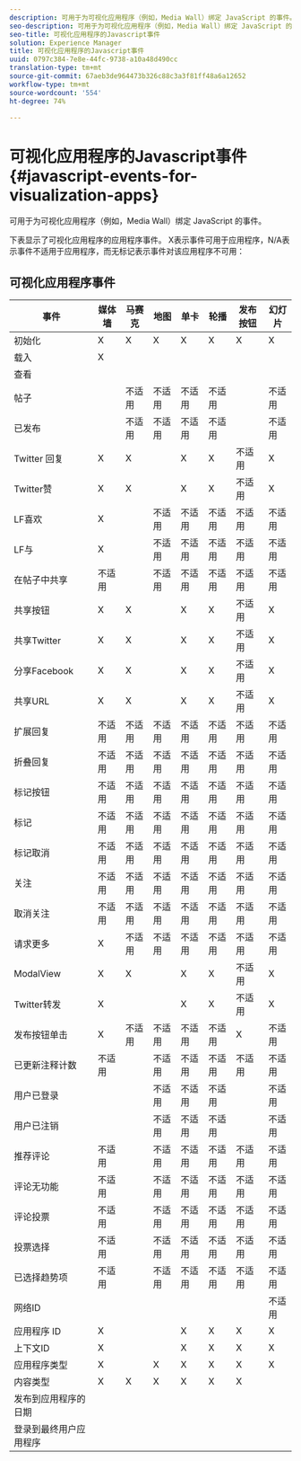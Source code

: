 ```yaml
---
description: 可用于为可视化应用程序（例如，Media Wall）绑定 JavaScript 的事件。
seo-description: 可用于为可视化应用程序（例如，Media Wall）绑定 JavaScript 的事件。
seo-title: 可视化应用程序的Javascript事件
solution: Experience Manager
title: 可视化应用程序的Javascript事件
uuid: 0797c384-7e8e-44fc-9738-a10a48d490cc
translation-type: tm+mt
source-git-commit: 67aeb3de964473b326c88c3a3f81ff48a6a12652
workflow-type: tm+mt
source-wordcount: '554'
ht-degree: 74%

---
```



# 可视化应用程序的Javascript事件{#javascript-events-for-visualization-apps}

可用于为可视化应用程序（例如，Media Wall）绑定 JavaScript 的事件。

下表显示了可视化应用程序的应用程序事件。 X表示事件可用于应用程序，N/A表示事件不适用于应用程序，而无标记表示事件对该应用程序不可用：

## 可视化应用程序事件

| 事件 | 媒体墙 | 马赛克 | 地图 | 单卡 | 轮播 | 发布按钮 | 幻灯片 |
|---|---|---|---|---|---|---|---|
| 初始化 | X | X | X | X | X | X | X |
| 载入 | X |  |  |  |  |  |  |
| 查看 |  |  |  |  |  |  |  |
| 帖子 |  | 不适用 | 不适用 | 不适用 | 不适用 |  | 不适用 |
| 已发布 |  | 不适用 | 不适用 | 不适用 | 不适用 |  | 不适用 |
| Twitter 回复 | X | X |  | X | X | 不适用 | X |
| Twitter赞 | X | X |  | X | X | 不适用 | X |
| LF喜欢 | X |  | 不适用 | 不适用 | 不适用 | 不适用 | 不适用 |
| LF与 | X |  | 不适用 | 不适用 | 不适用 | 不适用 | 不适用 |
| 在帖子中共享 | 不适用 |  | 不适用 | 不适用 | 不适用 | 不适用 | 不适用 |
| 共享按钮 | X | X |  | X | X | 不适用 | X |
| 共享Twitter | X | X |  | X | X | 不适用 | X |
| 分享Facebook | X | X |  | X | X | 不适用 | X |
| 共享URL | X | X |  | X | X | 不适用 | X |
| 扩展回复 | 不适用 | 不适用 | 不适用 | 不适用 | 不适用 | 不适用 | 不适用 |
| 折叠回复 | 不适用 | 不适用 | 不适用 | 不适用 | 不适用 | 不适用 | 不适用 |
| 标记按钮 | 不适用 | 不适用 | 不适用 | 不适用 | 不适用 | 不适用 | 不适用 |
| 标记 | 不适用 | 不适用 | 不适用 | 不适用 | 不适用 | 不适用 | 不适用 |
| 标记取消 | 不适用 | 不适用 | 不适用 | 不适用 | 不适用 | 不适用 | 不适用 |
| 关注 | 不适用 | 不适用 | 不适用 | 不适用 | 不适用 | 不适用 | 不适用 |
| 取消关注 | 不适用 | 不适用 | 不适用 | 不适用 | 不适用 | 不适用 | 不适用 |
| 请求更多 | X | 不适用 | 不适用 | 不适用 | 不适用 | 不适用 | 不适用 |
| ModalView | X | X |  | X | X | 不适用 | X |
| Twitter转发 | X |  |  | X | X | 不适用 | X |
| 发布按钮单击 | X | 不适用 | 不适用 | 不适用 | 不适用 | X | 不适用 |
| 已更新注释计数 | 不适用 |  | 不适用 | 不适用 | 不适用 | 不适用 | 不适用 |
| 用户已登录 |  |  | 不适用 | 不适用 | 不适用 |  | 不适用 |
| 用户已注销 |  |  | 不适用 | 不适用 | 不适用 |  | 不适用 |
| 推荐评论 | 不适用 |  | 不适用 | 不适用 | 不适用 | 不适用 | 不适用 |
| 评论无功能 | 不适用 |  | 不适用 | 不适用 | 不适用 | 不适用 | 不适用 |
| 评论投票 | 不适用 |  | 不适用 | 不适用 | 不适用 | 不适用 | 不适用 |
| 投票选择 | 不适用 |  | 不适用 | 不适用 | 不适用 | 不适用 | 不适用 |
| 已选择趋势项 | 不适用 |  | 不适用 | 不适用 | 不适用 | 不适用 | 不适用 |
| 网络ID |  |  |  |  |  |  | 不适用 |
| 应用程序 ID | X |  |  | X | X | X | X |
| 上下文ID | X |  |  | X | X | X | X |
| 应用程序类型 | X |  | X | X | X | X | X |
| 内容类型 | X | X | X | X | X | X |  |
| 发布到应用程序的日期 |  |  |  |  |  |  |  |
| 登录到最终用户应用程序 |  |  |  |  |  |  |  |
